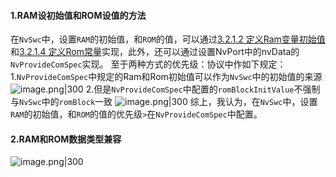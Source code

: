 #### 1.RAM设初始值和ROM设值的方法
在`NvSwc`中，设置`RAM`的初始值，和`ROM`的值，可以通过[3.2.1.2 定义Ram变量初始值](需求文档.md#3.2.1.2%20定义Ram变量初始值)和[3.2.1.4 定义Rom常量](需求文档.md#3.2.1.4%20定义Rom常量)实现，此外，还可以通过设置NvPort中的nvData的`NvProvideComSpec`实现。
至于两种方式的优先级：协议中作如下规定：
	1.`NvProvideComSpec`中规定的Ram和Rom初始值可以作为`NvSwc`中的初始值的来源
	![image.png|300](https://jiao-working-bucket1.oss-cn-beijing.aliyuncs.com/20231201170559.png)
	2.但是`NvProvideComSpec`中配置的`romBlockInitValue`不强制与`NvSwc`中的`romBlock`一致
	![image.png|300](https://jiao-working-bucket1.oss-cn-beijing.aliyuncs.com/20231201170913.png)
综上，我认为，在`NvSwc`中，设置`RAM`的初始值，和`ROM`的值的优先级`>`在`NvProvideComSpec`中配置。
	
	
#### 2.RAM和ROM数据类型兼容
![image.png|300](https://jiao-working-bucket1.oss-cn-beijing.aliyuncs.com/20231201172137.png)


